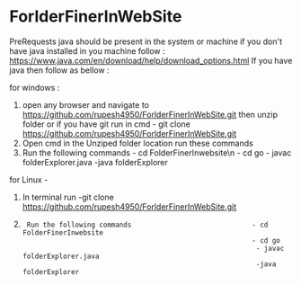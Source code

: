 # ForlderFinerInWebSite
PreRequests java should be present in the system or machine 
  if you don't have java installed in you machine follow : https://www.java.com/en/download/help/download_options.html
If you have java then follow as bellow :

for windows :
  1) open any browser and navigate to https://github.com/rupesh4950/ForlderFinerInWebSite.git  then unzip folder
  or if you have git run in cmd - git clone https://github.com/rupesh4950/ForlderFinerInWebSite.git
  2) Open cmd in the Unziped folder location run these commands
  3)    Run the following commands                              - cd FolderFinerInwebsite\n
                                                                - cd go
                                                                - javac folderExplorer.java
                                                                -java folderExplorer



for Linux -
1) In terminal run -git clone https://github.com/rupesh4950/ForlderFinerInWebSite.git
2)      Run the following commands                              - cd FolderFinerInwebsite
                                                                - cd go
                                                                 - javac folderExplorer.java
                                                                 -java folderExplorer
